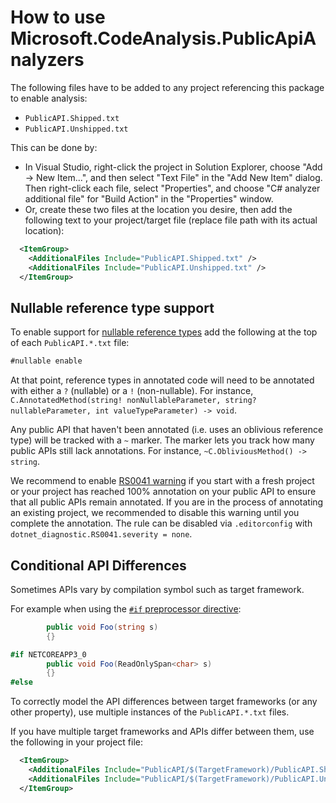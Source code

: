 # How to use Microsoft.CodeAnalysis.PublicApiAnalyzers

The following files have to be added to any project referencing this package to enable analysis:

- `PublicAPI.Shipped.txt`
- `PublicAPI.Unshipped.txt`

This can be done by:

- In Visual Studio, right-click the project in Solution Explorer, choose "Add -> New Item...", and then select "Text File" in the "Add New Item" dialog. Then right-click each file, select "Properties", and choose "C# analyzer additional file" for "Build Action" in the "Properties" window.
- Or, create these two files at the location you desire, then add the following text to your project/target file (replace file path with its actual location):

```xml
  <ItemGroup>
    <AdditionalFiles Include="PublicAPI.Shipped.txt" />
    <AdditionalFiles Include="PublicAPI.Unshipped.txt" />
  </ItemGroup>
```

## Nullable reference type support

To enable support for [nullable reference types](https://docs.microsoft.com/dotnet/csharp/nullable-references) add the following at the top of each `PublicAPI.*.txt` file:

```xml
#nullable enable
```

At that point, reference types in annotated code will need to be annotated with either a `?` (nullable) or a `!` (non-nullable). For instance, `C.AnnotatedMethod(string! nonNullableParameter, string? nullableParameter, int valueTypeParameter) -> void`.

Any public API that haven't been annotated (i.e. uses an oblivious reference type) will be tracked with a `~` marker. The marker lets you track how many public APIs still lack annotations. For instance, `~C.ObliviousMethod() -> string`.

We recommend to enable [RS0041 warning](https://github.com/dotnet/roslyn-analyzers/blob/master/src/PublicApiAnalyzers/Microsoft.CodeAnalysis.PublicApiAnalyzers.md) if you start with a fresh project or your project has reached 100% annotation on your public API to ensure that all public APIs remain annotated. 
If you are in the process of annotating an existing project, we recommended to disable this warning until you complete the annotation. The rule can be disabled via `.editorconfig` with `dotnet_diagnostic.RS0041.severity = none`.

## Conditional API Differences

Sometimes APIs vary by compilation symbol such as target framework.

For example when using the [`#if` preprocessor directive](https://docs.microsoft.com/en-us/dotnet/csharp/language-reference/preprocessor-directives/preprocessor-if):

```c#
        public void Foo(string s)
        {}

#if NETCOREAPP3_0
        public void Foo(ReadOnlySpan<char> s)
        {}
#else
```

To correctly model the API differences between target frameworks (or any other property), use multiple instances of the `PublicAPI.*.txt` files.

If you have multiple target frameworks and APIs differ between them, use the following in your project file:

```xml
  <ItemGroup>
    <AdditionalFiles Include="PublicAPI/$(TargetFramework)/PublicAPI.Shipped.txt" />
    <AdditionalFiles Include="PublicAPI/$(TargetFramework)/PublicAPI.Unshipped.txt" />
  </ItemGroup>
```

